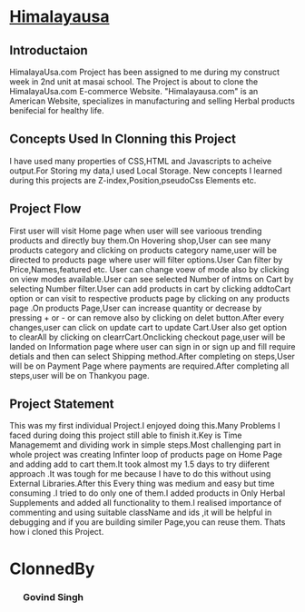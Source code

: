 
# <a href="">Himalayausa</a>
<h2>Introductaion</h2>
<p>HimalayaUsa.com Project has been assigned to me during my construct week in 2nd unit at masai school. The Project is about to clone the HimalayaUsa.com E-commerce Website. "Himalayausa.com" is an American Website, specializes in manufacturing and selling Herbal products benifecial for healthy life.
</p>
<h2>Concepts Used In Clonning this Project</h2>
<p>I have used many properties of CSS,HTML and Javascripts to acheive output.For Storing my data,I used Local Storage.
  New concepts I learned during this projects are Z-index,Position,pseudoCss Elements etc.
</p>
<h2>Project Flow</h2>
<p>First user will visit Home page when user will see varioous trending products and directly buy them.On Hovering shop,User can see many products category and clicking on products category name,user will be directed to products page where user will filter options.User Can filter by Price,Names,featured etc. User can change voew of mode also by clicking on view modes available.User can see selected Number of intms on Cart by selecting Number filter.User can add products in cart by clicking addtoCart option or can visit to respective products page by clicking on any products page .On products Page,User can increase quantity or decrease by pressing + or - or can remove also by clicking on delet button.After every changes,user can click on update cart to update Cart.User also get option to clearAll by clicking on clearrCart.Onclicking checkout page,user will be landed on Information page where user can sign in or sign up and fill require detials and then can select Shipping method.After completing on steps,User will be on Payment Page where payments are required.After completing all steps,user will be on Thankyou page.
</p>
<h2>Project Statement</h2>
<p>This was my first individual Project.I enjoyed doing this.Many Problems I faced during doing this project still able to finish it.Key is Time Managememt and dividing work in simple steps.Most challenging part in whole project was creating Infinter loop of products page on Home Page and adding add to cart  them.It took almost my 1.5 days to try diiferent approach .It was tough for me because I have to do this without using External Libraries.After this Every thing was medium and easy but time consuming .I tried to do only one of them.I added products in Only Herbal Supplements and added all functionality to them.I realised importance of commenting and using suitable className and ids ,it will be helpful in debugging and if you are building similer Page,you can reuse them. Thats how i cloned this Project.
</p>
<h1>ClonnedBy</h1>
<ul><h3>Govind Singh</h3></ul>

 
